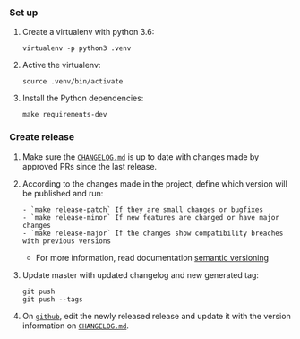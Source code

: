 ### Set up
1.  Create a virtualenv with python 3.6:

    ```
    virtualenv -p python3 .venv
    ```

2.  Active the virtualenv:

    ```
    source .venv/bin/activate
    ```

3. Install the Python dependencies:

    ```
    make requirements-dev
    ```

### Create release

1.  Make sure the [`CHANGELOG.md`](https://github.com/vtrmantovani/mario-kart/blob/master/CHANGELOG.md) is up to date with changes made by approved PRs since the last release.

2.  According to the changes made in the project, define which version will be published and run:

    ```
    - `make release-patch` If they are small changes or bugfixes
    - `make release-minor` If new features are changed or have major changes
    - `make release-major` If the changes show compatibility breaches with previous versions
    ```

    * For more information, read documentation [semantic versioning](http://semver.org/)

3. Update master with updated changelog and new generated tag:

    ```
    git push
    git push --tags
    ```

4. On [`github`](https://github.com/vtrmantovani/mario-kart/releases), edit the newly released release and update it with the version information on [`CHANGELOG.md`](https://github.com/vtrmantovani/mario-kart/blob/master/CHANGELOG.md).
